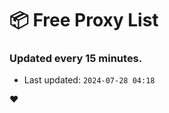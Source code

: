 # :package: Free Proxy List
### Updated every 15 minutes.

- Last updated: `2024-07-28 04:18`

:heart:
